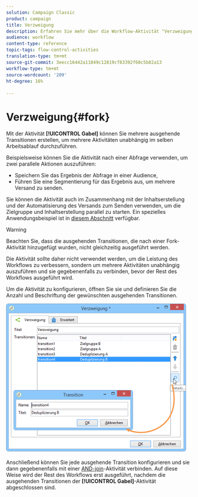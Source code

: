 ```yaml
---
solution: Campaign Classic
product: campaign
title: Verzweigung
description: Erfahren Sie mehr über die Workflow-Aktivität "Verzweigung"
audience: workflow
content-type: reference
topic-tags: flow-control-activities
translation-type: tm+mt
source-git-commit: 3eecc16442a11849c12819cf83392f60c5b82a13
workflow-type: tm+mt
source-wordcount: '209'
ht-degree: 16%

---
```



# Verzweigung{#fork}

Mit der Aktivität **[!UICONTROL Gabel]** können Sie mehrere ausgehende Transitionen erstellen, um mehrere Aktivitäten unabhängig im selben Arbeitsablauf durchzuführen.

Beispielsweise können Sie die Aktivität nach einer Abfrage verwenden, um zwei parallele Aktionen auszuführen:

* Speichern Sie das Ergebnis der Abfrage in einer Audience,
* Führen Sie eine Segmentierung für das Ergebnis aus, um mehrere Versand zu senden.

Sie können die Aktivität auch im Zusammenhang mit der Inhaltserstellung und der Automatisierung des Versands zum Senden verwenden, um die Zielgruppe und Inhaltserstellung parallel zu starten. Ein spezielles Anwendungsbeispiel ist in [diesem Abschnitt](../../delivery/using/automating-via-workflows.md#creating-the-delivery-and-its-content) verfügbar.

>[!WARNING]
>
>Beachten Sie, dass die ausgehenden Transitionen, die nach einer Fork-Aktivität hinzugefügt wurden, nicht gleichzeitig ausgeführt werden.
>
>Die Aktivität sollte daher nicht verwendet werden, um die Leistung des Workflows zu verbessern, sondern um mehrere Aktivitäten unabhängig auszuführen und sie gegebenenfalls zu verbinden, bevor der Rest des Workflows ausgeführt wird.

Um die Aktivität zu konfigurieren, öffnen Sie sie und definieren Sie die Anzahl und Beschriftung der gewünschten ausgehenden Transitionen.

![](assets/s_user_segmentation_fork.png)

Anschließend können Sie jede ausgehende Transition konfigurieren und sie dann gegebenenfalls mit einer [AND-join](../../workflow/using/and-join.md)-Aktivität verbinden. Auf diese Weise wird der Rest des Workflows erst ausgeführt, nachdem die ausgehenden Transitionen der **[!UICONTROL Gabel]**-Aktivität abgeschlossen sind.
